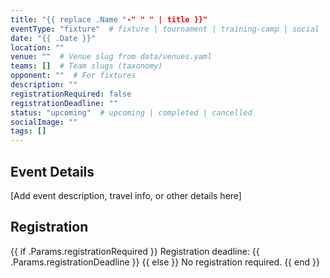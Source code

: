 ```yaml
---
title: "{{ replace .Name "-" " " | title }}"
eventType: "fixture"  # fixture | tournament | training-camp | social
date: "{{ .Date }}"
location: ""
venue: ""  # Venue slug from data/venues.yaml
teams: []  # Team slugs (taxonomy)
opponent: ""  # For fixtures
description: ""
registrationRequired: false
registrationDeadline: ""
status: "upcoming"  # upcoming | completed | cancelled
socialImage: ""
tags: []
---
```


## Event Details

[Add event description, travel info, or other details here]

## Registration

{{ if .Params.registrationRequired }}
Registration deadline: {{ .Params.registrationDeadline }}
{{ else }}
No registration required.
{{ end }}
